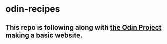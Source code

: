 # odin-recipes

## This repo is following along with [the Odin Project](https://www.theodinproject.com/lessons/foundations-recipes) making a basic website.  
